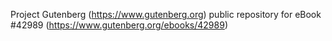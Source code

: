 Project Gutenberg (https://www.gutenberg.org) public repository for eBook #42989 (https://www.gutenberg.org/ebooks/42989)
